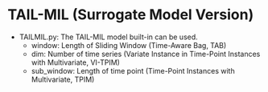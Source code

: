 # TAIL-MIL (Surrogate Model Version)
- TAILMIL.py: The TAIL-MIL model built-in can be used. 
    - window: Length of Sliding Window (Time-Aware Bag, TAB)
    - dim: Number of time series (Variate Instance in Time-Point Instances with Multivariate, VI-TPIM)
    - sub_window: Length of time point (Time-Point Instances with Multivariate, TPIM)
